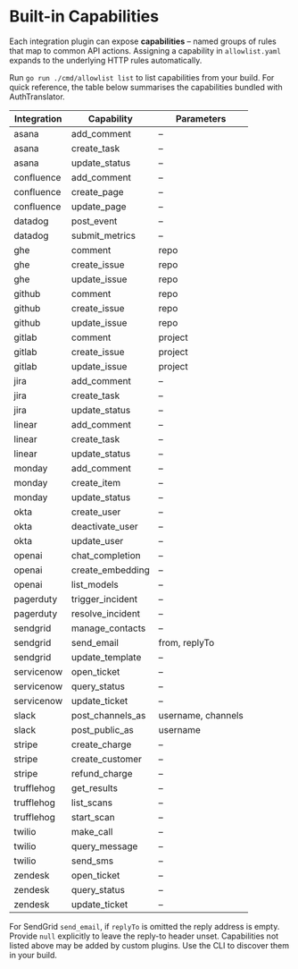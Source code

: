 # Built-in Capabilities

Each integration plugin can expose **capabilities** – named groups of rules that map to common API actions. Assigning a capability in `allowlist.yaml` expands to the underlying HTTP rules automatically.

Run `go run ./cmd/allowlist list` to list capabilities from your build. For quick reference, the table below summarises the capabilities bundled with AuthTranslator.

| Integration | Capability | Parameters |
|-------------|-----------|------------|
| asana | add_comment | – |
| asana | create_task | – |
| asana | update_status | – |
| confluence | add_comment | – |
| confluence | create_page | – |
| confluence | update_page | – |
| datadog | post_event | – |
| datadog | submit_metrics | – |
| ghe | comment | repo |
| ghe | create_issue | repo |
| ghe | update_issue | repo |
| github | comment | repo |
| github | create_issue | repo |
| github | update_issue | repo |
| gitlab | comment | project |
| gitlab | create_issue | project |
| gitlab | update_issue | project |
| jira | add_comment | – |
| jira | create_task | – |
| jira | update_status | – |
| linear | add_comment | – |
| linear | create_task | – |
| linear | update_status | – |
| monday | add_comment | – |
| monday | create_item | – |
| monday | update_status | – |
| okta | create_user | – |
| okta | deactivate_user | – |
| okta | update_user | – |
| openai | chat_completion | – |
| openai | create_embedding | – |
| openai | list_models | – |
| pagerduty | trigger_incident | – |
| pagerduty | resolve_incident | – |
| sendgrid | manage_contacts | – |
| sendgrid | send_email | from, replyTo |
| sendgrid | update_template | – |
| servicenow | open_ticket | – |
| servicenow | query_status | – |
| servicenow | update_ticket | – |
| slack | post_channels_as | username, channels |
| slack | post_public_as | username |
| stripe | create_charge | – |
| stripe | create_customer | – |
| stripe | refund_charge | – |
| trufflehog | get_results | – |
| trufflehog | list_scans | – |
| trufflehog | start_scan | – |
| twilio | make_call | – |
| twilio | query_message | – |
| twilio | send_sms | – |
| zendesk | open_ticket | – |
| zendesk | query_status | – |
| zendesk | update_ticket | – |

For SendGrid `send_email`, if `replyTo` is omitted the reply address is empty. Provide `null` explicitly to leave the reply-to header unset.
Capabilities not listed above may be added by custom plugins. Use the CLI to discover them in your build.
